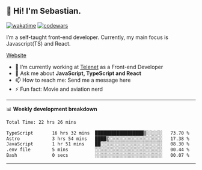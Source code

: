 ## 👋 Hi! I'm Sebastian.

[![wakatime](https://wakatime.com/badge/user/df0036c6-328a-4a39-be9b-e49417ed22a1.svg)](https://wakatime.com/@df0036c6-328a-4a39-be9b-e49417ed22a1)
[![codewars](https://www.codewars.com/users/sebavuye/badges/small)](https://www.codewars.com/users/sebavuye)

I’m a self-taught front-end developer. Currently, my main focus is Javascript(TS) and React.

[Website](https://sebastianvuye.be)

- 🔭 I’m currently working at [Telenet](https://telenet.be/) as a Front-end Developer
- 💬 Ask me about **JavaScript, TypeScript and React**
- 📫 How to reach me: Send me a message here
- ⚡ Fun fact: Movie and aviation nerd

-------

📊 **Weekly development breakdown**

<!--START_SECTION:waka-->

```txt
Total Time: 22 hrs 26 mins

TypeScript       16 hrs 32 mins  ██████████████████▒░░░░░░   73.70 %
Astro            3 hrs 54 mins   ████▒░░░░░░░░░░░░░░░░░░░░   17.38 %
JavaScript       1 hr 51 mins    ██░░░░░░░░░░░░░░░░░░░░░░░   08.30 %
.env file        5 mins          ░░░░░░░░░░░░░░░░░░░░░░░░░   00.44 %
Bash             0 secs          ░░░░░░░░░░░░░░░░░░░░░░░░░   00.07 %
```

<!--END_SECTION:waka-->
-------
